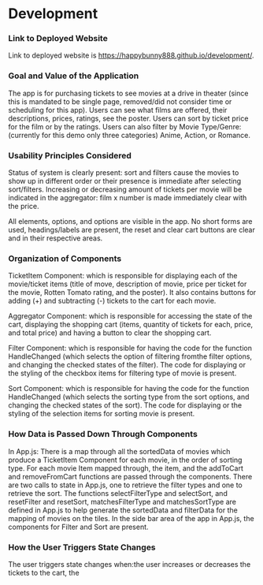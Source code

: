 # Development

### Link to Deployed Website
Link to deployed website is https://happybunny888.github.io/development/. 

### Goal and Value of the Application
The app is for purchasing tickets to see movies at a drive in theater (since this is mandated to be single page, removed/did not consider time or scheduling for this app). Users can see what films are offered, their descriptions, prices, ratings, see the poster. Users can sort by ticket price for the film or by the ratings. Users can also filter by Movie Type/Genre: (currently for this demo only three categories) Anime, Action, or Romance. 

### Usability Principles Considered
Status of system is clearly present: sort and filters cause the movies to show up in different order or their presence is immediate after selecting sort/filters. Increasing or decreasing amount of tickets per movie will be indicated in the aggregator: film x number is made immediately clear with the price.

All elements, options, and options are visible in the app. No short forms are used, headings/labels are present, the reset and clear cart buttons are clear and in their respective areas. 

### Organization of Components

TicketItem Component: which is responsible for displaying each of the movie/ticket items (title of move, description of movie, price per ticket for the movie, Rotten Tomato rating, and the poster). It also contains buttons for adding (+) and subtracting (-) tickets to the cart for each movie.

Aggregator Component: which is responsible for accessing the state of the cart, displaying the shopping cart (items, quantity of tickets for each, price, and total price) and having a button to clear the shopping cart.

Filter Component: which is responsible for having the code for the function HandleChanged (which selects the option of filtering fromthe filter options, and changing the checked states of the filter). The code for displaying or the styling of the checkbox items for filtering type of movie is present. 

Sort Component: which is responsible for having the code for the function HandleChanged (which selects the sorting type from the sort options, and changing the checked states of the sort). The code for displaying or the styling of the selection items for sorting movie is present. 

### How Data is Passed Down Through Components

In App.js: There is a map through all the sortedData of movies which produce a TicketItem Component for each movie, in the order of sorting type. For each movie Item mapped through, the item, and the addToCart and removeFromCart functions are passed through the components. There are two calls to state in App.js, one to retrieve the filter types and one to retrieve the sort. The functions selectFilterType and selectSort, and resetFilter and resetSort, matchesFilterType and matchesSortType are defined in App.js to help generate the sortedData and filterData for the mapping of movies on the tiles. In the side bar area of the app in App.js, the components for Filter and Sort are present.

### How the User Triggers State Changes
The user triggers state changes when:the user increases or decreases the tickets to the cart, the 
